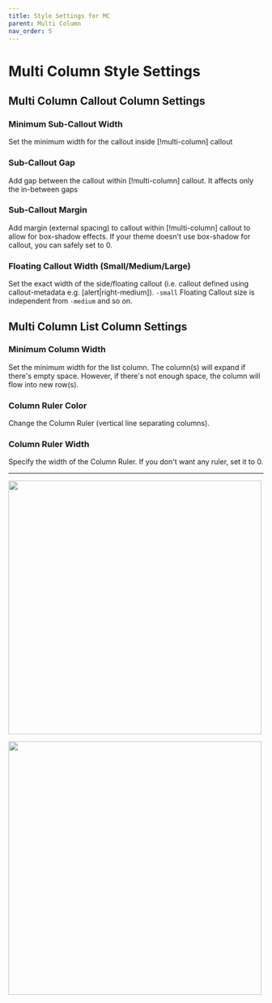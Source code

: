 ```yaml
---
title: Style Settings for MC
parent: Multi Column
nav_order: 5
---
```


# Multi Column Style Settings

## Multi Column Callout Column Settings

### Minimum Sub-Callout Width
Set the minimum width for the callout inside [!multi-column] callout

### Sub-Callout Gap
Add gap between the callout within [!multi-column] callout. It affects only the in-between gaps

### Sub-Callout Margin
Add margin (external spacing) to callout within [!multi-column] callout to allow for box-shadow effects. If your theme doesn't use box-shadow for callout, you can safely set to 0.

### Floating Callout Width (Small/Medium/Large)
Set the exact width of the side/floating callout (i.e. callout defined using callout-metadata e.g. [alert|right-medium]). `-small` Floating Callout size is independent from `-medium` and so on.


## Multi Column List Column Settings

### Minimum Column Width
Set the minimum width for the list column. The column(s) will expand if there's empty space. However, if there's not enough space, the column will flow into new row(s).

### Column Ruler Color
Change the Column Ruler (vertical line separating columns).

### Column Ruler Width
Specify the width of the Column Ruler. If you don't want any ruler, set it to 0.


---

<img src="https://raw.githubusercontent.com/efemkay/obsidian-modular-css-layout/main/docs/assets/multi-column-callout-settings.png" width="500">
<p></p>
<img src="https://raw.githubusercontent.com/efemkay/obsidian-modular-css-layout/main/docs/assets/multi-column-list-settings.png" width="500">
